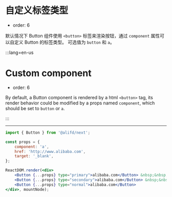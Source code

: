 # 自定义标签类型

- order: 6

默认情况下 Button 组件使用 `<button>` 标签来渲染按钮，通过 `component` 属性可以自定义 Button 的标签类型。
可选值为 `button` 和 `a`。

:::lang=en-us
# Custom component

- order: 6

By default, a Button component is rendered by a html `<button>` tag, its render behavior could be modified by a props named `component`, which should be set to `button` or `a`.

:::

---

````jsx
import { Button } from '@alifd/next';

const props = {
    component: 'a',
    href: 'http://www.alibaba.com',
    target: '_blank',
};

ReactDOM.render(<div>
    <Button {...props} type="primary">alibaba.com</Button> &nbsp;&nbsp;
    <Button {...props} type="secondary">alibaba.com</Button> &nbsp;&nbsp;
    <Button {...props} type="normal">alibaba.com</Button>
</div>, mountNode);
````
